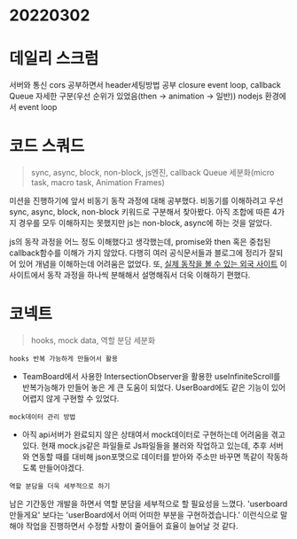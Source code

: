 # 20220302

# 데일리 스크럼

서버와 통신
cors 공부하면서 header세팅방법 공부
closure
event loop, callback Queue 자세한 구분(우선 순위가 있었음(then -> animation -> 일반))
nodejs 환경에서 event loop

# 코드 스쿼드

> sync, async, block, non-block, js엔진, callback Queue 세분화(micro task, macro task, Animation Frames)

미션을 진행하기에 앞서 비동기 동작 과정에 대해 공부했다. 비동기를 이해하려고 우선 sync, async, block, non-block 키워드로 구분해서 찾아봤다. 아직 조합에 따른 4가지 경우를 모두 이해하지는 못했지만 js는 non-block, async에 하는 것을 알았다.

js의 동작 과정을 어느 정도 이해했다고 생각했는데, promise와 then 혹은 중첩된 callback함수를 이해가 가지 않았다. 다행히 여러 공식문서들과 블로그에 정리가 잘되어 있어 개념을 이해하는데 어려움은 없었다. 또, [실제 동작을 볼 수 있는 외국 사이트](https://jakearchibald.com/2015/tasks-microtasks-queues-and-schedules/) 이 사이트에서 동작 과정을 하나씩 분해해서 설명해줘서 더욱 이해하기 편했다.

# 코넥트

> hooks, mock data, 역할 분담 세분화

`hooks 반복 가능하게 만들어서 활용`

- TeamBoard에서 사용한 IntersectionObserver을 활용한 useInfiniteScroll를 반복가능해가 만들어 놓은 게 큰 도움이 되었다. UserBoard에도 같은 기능이 있어 어렵지 않게 구현할 수 있었다.

`mock데이터 관리 방법`

- 아직 api서버가 완료되지 않은 상태여서 mock데이터로 구현하는데 어려움을 겪고 있다. 현재 mock.js같은 파일들로 Js파일들을 불러와 작업하고 있는데, 추후 서버와 연동할 때를 대비해 json포맷으로 데이터를 받아와 주소만 바꾸면 똑같이 작동하도록 만들어야겠다.

`역할 분담을 더욱 세부적으로 하기`

남은 기간동안 개발을 하면서 역할 분담을 세부적으로 할 필요성을 느꼈다. 'userboard만들게요' 보다는 'userBoard에서 어떠 어떠한 부분을 구현하겠습니다.' 이런식으로 말해야 작업을 진행하면서 수정할 사항이 줄어들어 효율이 늘어날 것 같다.

